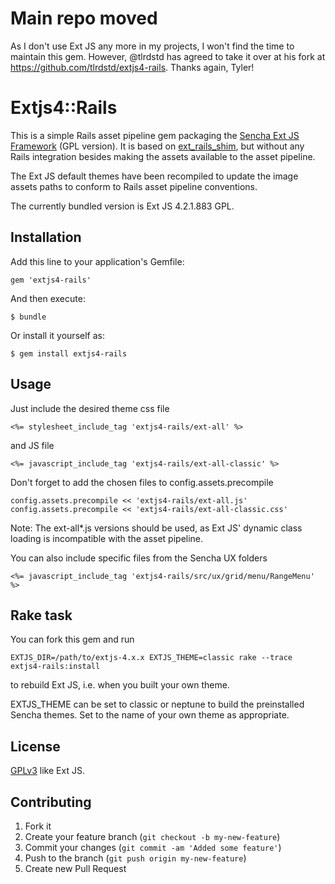 # Main repo moved

As I don't use Ext JS any more in my projects, I won't find the time to
maintain this gem. However, @tlrdstd has agreed to take it over at his
fork at https://github.com/tlrdstd/extjs4-rails. Thanks again, Tyler!


# Extjs4::Rails

This is a simple Rails asset pipeline gem packaging the [Sencha Ext JS
Framework](http://www.sencha.com/products/extjs/) (GPL version). It is
based on [ext\_rails\_shim](https://github.com/sakuro/ext_rails_shim),
but without any Rails integration besides making the assets available to
the asset pipeline.

The Ext JS default themes have been recompiled to update the image
assets paths to conform to Rails asset pipeline conventions.

The currently bundled version is Ext JS 4.2.1.883 GPL.

## Installation

Add this line to your application's Gemfile:

    gem 'extjs4-rails'

And then execute:

    $ bundle

Or install it yourself as:

    $ gem install extjs4-rails

## Usage

Just include the desired theme css file

    <%= stylesheet_include_tag 'extjs4-rails/ext-all' %>

and JS file

    <%= javascript_include_tag 'extjs4-rails/ext-all-classic' %>

Don't forget to add the chosen files to config.assets.precompile

    config.assets.precompile << 'extjs4-rails/ext-all.js'
    config.assets.precompile << 'extjs4-rails/ext-all-classic.css'

Note: The ext-all\*.js versions should be used, as Ext JS' dynamic class
loading is incompatible with the asset pipeline.

You can also include specific files from the Sencha UX folders

    <%= javascript_include_tag 'extjs4-rails/src/ux/grid/menu/RangeMenu' %>

## Rake task

You can fork this gem and run

    EXTJS_DIR=/path/to/extjs-4.x.x EXTJS_THEME=classic rake --trace extjs4-rails:install

to rebuild Ext JS, i.e. when you built your own theme.

EXTJS_THEME can be set to classic or neptune to build the preinstalled Sencha themes.
Set to the name of your own theme as appropriate.

## License

[GPLv3](http://www.gnu.org/copyleft/gpl.html) like Ext JS.

## Contributing

1. Fork it
2. Create your feature branch (`git checkout -b my-new-feature`)
3. Commit your changes (`git commit -am 'Added some feature'`)
4. Push to the branch (`git push origin my-new-feature`)
5. Create new Pull Request
